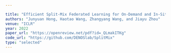 ```yaml
---

title: "Efficient Split-Mix Federated Learning for On-Demand and In-Situ Customization."
authors: "Junyuan Hong, Haotao Wang, Zhangyang Wang, and Jiayu Zhou"
venue: "ICLR"
year: 2022
paper_url: "https://openreview.net/pdf?id=_QLmakITKg"
code_url: "https://github.com/DENOSlab/SplitMix"
type: "selected"
---
```


